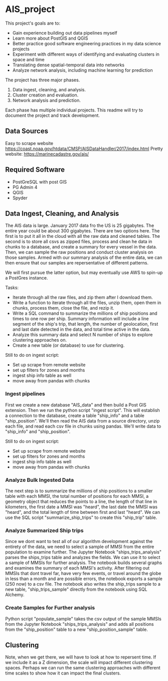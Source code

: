 # AIS_project

This project's goals are to:
- Gain experience building out data pipelines myself
- Learn more about PostGIS and QGIS
- Better practice good software engineering practices in my data science projects
- Experiment with different ways of identifying and evaluating clusters in space and time
- Translating dense spatial-temporal data into networks
- Analyze network analysis, including machine learning for prediction

The project has three major phases.
  1. Data ingest, cleaning, and analysis.
  2. Cluster creation and evaluation.
  3. Network analysis and prediction.

  Each phase has multiple individual projects.  This readme will try to document the project and track development.

  ## Data Sources
  Easy to scrape website
  https://coast.noaa.gov/htdata/CMSP/AISDataHandler/2017/index.html
  Pretty website:
  https://marinecadastre.gov/ais/

  ## Required Software
  - PostGreSQL with post GIS
  - PG Admin 4
  - QGIS
  - Spyder

  ## Data Ingest, Cleaning, and Analysis

  The AIS data is large.  January 2017 data fro the US is 25 gigabytes.  The entire year could be about 300 gigabytes.  There are two options here.  The first is to put it all in the cloud with all the raw data and cleaned tables.  The second is to  store all csvs as zipped files, process and clean he data in chunks to a database, and create a summary for every vessel in the data.  Then, we can sample the raw positions and conduct cluster analysis on those samples.  Armed with our summary analysis of the entire data, we can then ensure that our samples are repersentative of different patterns.

  We will first pursue the latter option, but may eventually use AWS to spin-up a PostGres instance.

  Tasks:
  - Iterate through all the raw files, and zip them after I download them.
  - Write a function to iterate through all the files, unzip them, open them in chunks, process them, close the file, and rezip it.
  - Write a SQL command to summarize the millions of ship positions and times to one row per ship.  Summary information will include a line segment of the ship's trip, that length, the number of geolocation, first and last date detected in the data, and total time active in the data.
  - Analyze this summary data and select N number of ships to explore clustering approaches on.
  - Create a new table (or database) to use for clustering.

  Still to do on ingest script:
  - Set up scrape from remote website
  - set up filters for zones and months
  - ingest ship info table as well
  - move away from pandas with chunks

  ### Ingest pipelines
  First we create a new database "AIS_data" and then build a Post GIS extension.  Then we run the python script "ingest script".  This will establish a connection to the database, create a table "ship_info" and a table "ship_position".  We'll then read the AIS data from a source directory, unzip each file, and read each csv file in chunks using pandas.  We'll write data to "ship_info" and "ship_position".

  Still to do on ingest script:
  - Set up scrape from remote website
  - set up filters for zones and months
  - ingest ship info table as well
  - move away from pandas with chunks

  ### Analyze Bulk Ingested Data
  The next step is to summarize the millions of ship positions to a smaller table with each MMSI, the total number of positions for each MMSI, a geometry object that reduces the points to a line, the length of that line in kilometers, the first date a MMSI was "heard", the last date the MMSI was "heard", and the total length of time between first and last "heard".  We can use the SQL script "summarize_ship_trips" to create this "ship_trip" table.


  ### Analyze Summarized Ship trips
  Since we dont want to test all of our algorithm development against the entirety of the data, we need to select a sample of MMSI from the entire population to examine further.  The Jupyter Notebook "ships_trips_analysis" parses the ships_trips table and analyzes the fields.  We can use it to select a sample of MMSIs for further analysis.  The notebook builds several graphs and examines the summary of each MMSI's activity.  After filtering out MMSIs that dont travel far, have very few events, or travel around the globe in less than a month and are possible errors, the notebook exports a sample (250 now) to a csv file.  The notebook also writes the ship_trips sample to a new table, "ship_trips_sample" directly from the notebook using SQL Alchemy.

  ### Create Samples for Further analysis
  Python script "populate_sample" takes the csv output of the sample MMSIs from the Jupyter Notebook "ships_trips_analysis" and adds all positions from the "ship_position" table to a new "ship_position_sample" table.


  ## Clustering

  Note, when we get there, we will have to look at how to repersent time.  If we include it as a Z dimension, the scale will impact different clustering spaces.  Perhaps we can run the same clustering approaches with different time scales to show how it can impact the final clusters.
